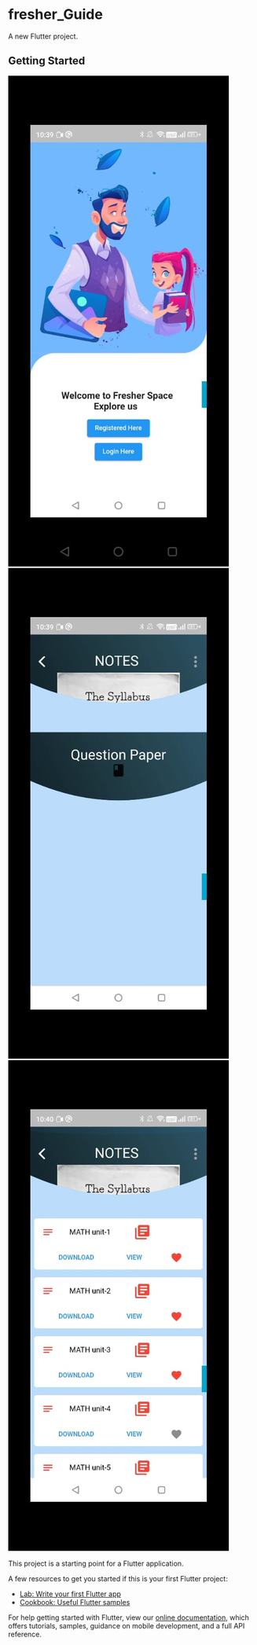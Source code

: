 # fresher_Guide

A new Flutter project.

## Getting Started


![Dashboard](https://github.com/sundaramawasthi/FRESHER/blob/master/fresherimg2.jpg)
![Dashboard](https://github.com/sundaramawasthi/FRESHER/blob/master/fresherimg3.jpg)
![Dashboard](https://github.com/sundaramawasthi/FRESHER/blob/master/Fresherimg.jpg)

This project is a starting point for a Flutter application.

A few resources to get you started if this is your first Flutter project:

- [Lab: Write your first Flutter app](https://flutter.dev/docs/get-started/codelab)
- [Cookbook: Useful Flutter samples](https://flutter.dev/docs/cookbook)

For help getting started with Flutter, view our
[online documentation](https://flutter.dev/docs), which offers tutorials,
samples, guidance on mobile development, and a full API reference.
